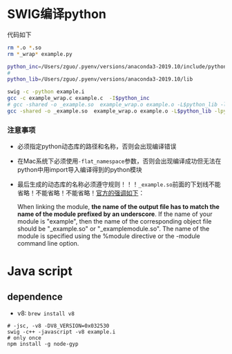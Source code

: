 
# SWIG编译python

代码如下

```bash
rm *.o *.so 
rm *_wrap* example.py

python_inc=/Users/zguo/.pyenv/versions/anaconda3-2019.10/include/python3.7m
# 
python_lib=/Users/zguo/.pyenv/versions/anaconda3-2019.10/lib

swig -c -python example.i
gcc -c example_wrap.c example.c  -I$python_inc
# gcc -shared -o _example.so  example_wrap.o example.o -L$python_lib -lpython3.7m -flat_namespace
gcc -shared -o _example.so  example_wrap.o example.o -L$python_lib -lpython3.7m -flat_namespace
```
### 注意事项

- 必须指定python动态库的路径和名称，否则会出现编译错误
- 在Mac系统下必须使用`-flat_namespace`参数，否则会出现编译成功但无法在python中用import导入编译得到的python模块
- 最后生成的动态库的名称必须遵守规则！！！`_example.so`前面的下划线不能省略！不能省略！不能省略！[官方的强调如下](http://www.swig.org/Doc1.3/Python.html)：

    When linking the module, **the name of the output file has to match the name of the module prefixed by an underscore**. If the name of your module is "example", then the name of the corresponding object file should be "_example.so" or "_examplemodule.so". The name of the module is specified using the %module directive or the -module command line option.

# Java script

## dependence 

- v8: `brew install v8`

```
# -jsc, -v8 -DV8_VERSION=0x032530
swig -c++ -javascript -v8 example.i
# only once
npm install -g node-gyp

```